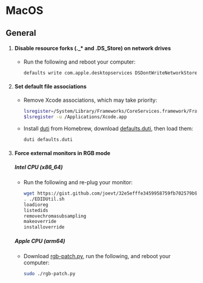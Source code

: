 # MacOS

## General

1. #### Disable resource forks (.\_\* and .DS_Store) on network drives

   - Run the following and reboot your computer:

     ```bash
     defaults write com.apple.desktopservices DSDontWriteNetworkStores -bool TRUE
     ```

2. #### Set default file associations

   - Remove Xcode associations, which may take priority:

     ```bash
     lsregister=/System/Library/Frameworks/CoreServices.framework/Frameworks/LaunchServices.framework/Versions/Current/Support/lsregister
     $lsregister -u /Applications/Xcode.app
     ```

   - Install [duti](https://github.com/moretension/duti) from Homebrew, download [defaults.duti](defaults.duti), then load them:

     ```bash
     duti defaults.duti
     ```

3. #### Force external monitors in RGB mode

     ##### Intel CPU (x86_64)

     - Run the following and re-plug your monitor:

       ```bash
       wget https://gist.github.com/joevt/32e5efffe3459958759fb702579b9529/raw/af57cd459d9c5ddc09c22a247eb19c8aa4ae11a1/EDIDUtil.sh
       . ./EDIDUtil.sh
       loadioreg
       listedids
       removechromasubsampling
       makeoverride
       installoverride
       ```

     ##### Apple CPU (arm64)

     - Download [rgb-patch.py](rgb-patch.py), run the following, and reboot your computer:

       ```bash
       sudo ./rgb-patch.py
       ```
